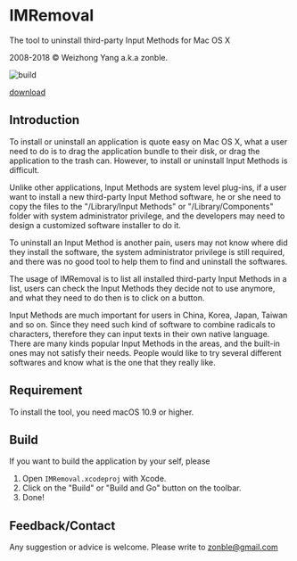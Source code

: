 # IMRemoval

The tool to uninstall third-party Input Methods for Mac OS X

2008-2018 © Weizhong Yang a.k.a zonble.

![build](https://build.appcenter.ms/v0.1/apps/a27853b1-c049-4bf1-99d3-a2bab5b9cb61/branches/master/badge)

[download](https://install.appcenter.ms/users/zonble/apps/imremoval/distribution_groups/users)

## Introduction

To install or uninstall an application is quote easy on Mac OS X, what a user need to do is to drag the application bundle to their disk, or drag the application to the trash can. However, to install or uninstall Input Methods is difficult.

Unlike other applications, Input Methods are system level plug-ins, if a user want to install a new third-party Input Method software, he or she need to copy the files to the "/Library/Input Methods" or "/Library/Components" folder with system administrator privilege, and the developers may need to design a customized software installer to do it. 

To uninstall an Input Method is another pain, users may not know where did they install the software, the system administrator privilege is still required, and there was no good tool to help them to find and uninstall the softwares.

The usage of IMRemoval is to list all installed third-party Input Methods in a list, users can check the Input Methods they decide not to use anymore, and what they need to do then is to click on a button.

Input Methods are much important for users in China, Korea, Japan, Taiwan and so on. Since they need such kind of software to combine radicals to characters, therefore they can input texts in their own native language. There are many kinds popular Input Methods in the areas, and the built-in ones may not satisfy their needs. People would like to try several different softwares and know what is the one that they really like.

## Requirement

To install the tool, you need macOS 10.9 or higher.

## Build

If you want to build the application by your self, please 

1. Open ``IMRemoval.xcodeproj`` with Xcode.
2. Click on the "Build" or "Build and Go" button on the toolbar.
3. Done!

## Feedback/Contact

Any suggestion or advice is welcome. Please write to zonble@gmail.com
